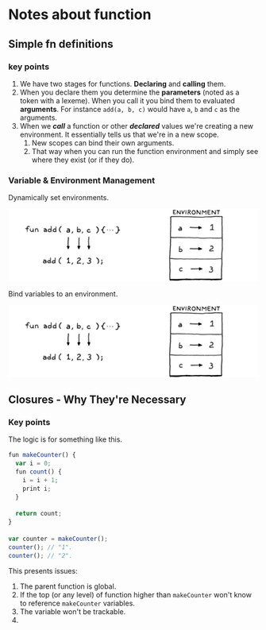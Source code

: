 # Notes about function



## Simple fn definitions 

### key points

1. We have two stages for functions.  **Declaring** and **calling** them.
2. When you declare them you determine the **parameters** (noted as a token with a lexeme). When you call it you bind them to evaluated **arguments**. For instance `add(a, b, c)` would have `a`, `b` and `c` as the arguments. 
3. When we ***call*** a function or other ***declared*** values we're creating a new environment. It essentially tells us that we're in a new scope.
   1. New scopes can bind their own arguments.
   2. That way when you can run the function environment and simply see where they exist (or if they do).


### Variable & Environment Management

Dynamically set environments.

![Binding Diagram](./images/binding.png)

Bind variables to an environment.

![Binding Diagram](./images/env_bind.png)

## Closures - Why They're Necessary

### Key points

The logic is for something like this.

```js
fun makeCounter() {
  var i = 0;
  fun count() {
    i = i + 1;
    print i;
  }

  return count;
}

var counter = makeCounter();
counter(); // "1".
counter(); // "2".

```

This presents issues:

1. The parent function is global. 
2. If the top (or any level) of function higher than `makeCounter` won't know to reference `makeCounter` variables.
3. The variable won't be trackable.
4. 